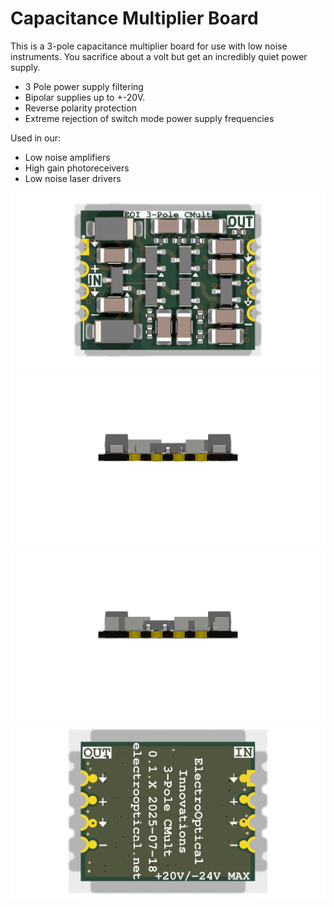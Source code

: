 # Capacitance Multiplier Board
This is a 3-pole capacitance multiplier board for use with low noise instruments.
You sacrifice about a volt but get an incredibly quiet power supply.

+ 3 Pole power supply filtering
+ Bipolar supplies up to +-20V. 
+ Reverse polarity protection
+ Extreme rejection of switch mode power supply frequencies

Used in our:

+ Low noise amplifiers
+ High gain photoreceivers
+ Low noise laser drivers


![Board render top](cap_multiplier_tile/V0.1.X/renders/Render_TOP.png)
![Board render left](cap_multiplier_tile/V0.1.X/renders/Render_LEFT.png)
![Board render right](cap_multiplier_tile/V0.1.X/renders/Render_RIGHT.png)
![Board render bottom](cap_multiplier_tile/V0.1.X/renders/Render_BOTTOM.png)

